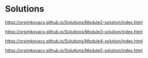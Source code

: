 # Solutions
https://orsimkovacs.github.io/Solutions/Module2-solution/index.html

https://orsimkovacs.github.io/Solutions/Module3-solution/index.html

https://orsimkovacs.github.io/Solutions/Module4-solution/index.html

https://orsimkovacs.github.io/Solutions/Module5-solution/index.html
